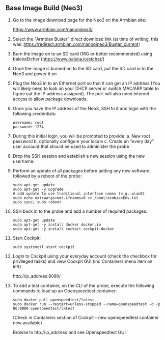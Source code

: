 
## Base Image Build (Neo3)

1. Go to the image download page for the Neo3 on the Armbian site:

    https://www.armbian.com/nanopineo3/

2. Select the "Armbian Buster" direct download link (at time of writing, this was: https://redirect.armbian.com/nanopineo3/Buster_current)

3. Burn the image on to an SD card (16G or better recommended) using balenaEtcher (https://www.balena.io/etcher/)

4. Once the image is burned on to the SD card, put the SD card in to the Neo3 and power it on

5. Plug the Neo3 in to an Ethernet port so that it can get an IP address (You will likely need to look on your DHCP server or switch MAC/ARP table to figure out the IP address assigned). The port will also need Internet access to allow package downloads.

6. Once you have the IP address of the Neo3, SSH to it and login with the following credentials:
    ```
    username: root
    password: 1234
    ```

7. During this initial login, you will be prompted to provide:
    a. New root password
    b. optionally configure your locale
    c. Create an "every day" user account that should be used to administer the probe

8. Drop the SSH session and establish a new session using the new username.

9. Perform an update of all packages before adding any new software, followed by a reboot of the probe:
    ```
    sudo apt-get update
    sudo apt-get -y upgrade
    # add update to use traditional interface names (e.g. wlan0)
    sudo echo extraargs=net.ifnames=0 >> /boot/armbianEnv.txt
    sudo sync; sudo reboot
    ```
10. SSH back in to the probe and add a number of required packages:
    ```
    sudo apt-get update
    sudo apt-get -y install docker docker.io 
    sudo apt-get -y install cockpit cockpit-docker
    ```
11. Start Cockpit:
    ```
    sudo systemctl start cockpit
    ```
12. Login to Cockpit using your everyday account (check the checkbox for privileged tasks) and view Cockpit GUI (inc Containers menu item on left)

    http://ip_address:9090/

13. To add a test container, on the CLI of the probe, execute the following commands to load up an Openspeedtest container:
    ```
    sudo docker pull openspeedtest/latest
    sudo docker run --restart=unless-stopped --name=openspeedtest -d -p 80:8080 openspeedtest/latest
    ```
    (Check in Containers section of Cockpit - new openspeedtest container now available)

    Browse to htp://ip_address and see Openspeedtest GUI




